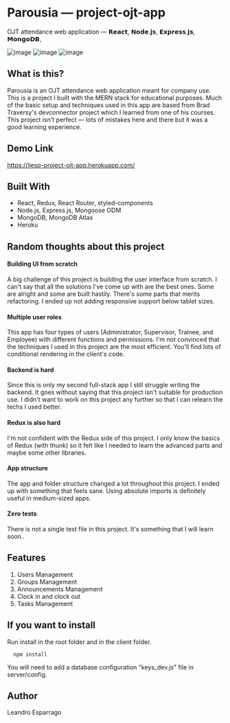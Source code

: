 # Parousia — project-ojt-app
OJT attendance web application — 𝗥𝗲𝗮𝗰𝘁, 𝗡𝗼𝗱𝗲.𝗷𝘀, 𝗘𝘅𝗽𝗿𝗲𝘀𝘀.𝗷𝘀, 𝗠𝗼𝗻𝗴𝗼𝗗𝗕,

![image](https://user-images.githubusercontent.com/36854142/55800085-735dc500-5b05-11e9-8678-53e022e4469d.png)
![image](https://user-images.githubusercontent.com/36854142/55800031-51644280-5b05-11e9-85fc-951d77d272fc.png)
![image](https://user-images.githubusercontent.com/36854142/55799917-0e09d400-5b05-11e9-8443-b925fe5f2cc3.png)

## What is this?
Parousia is an OJT attendance web application meant for company use. This is a project I built with the MERN stack for educational purposes. Much of the basic setup and techniques used in this app are based from Brad Traversy's devconnector project which I learned from one of his courses. This project isn't perfect — lots of mistakes here and there but it was a good learning experience.

## Demo Link
https://ljesp-project-ojt-app.herokuapp.com/

## Built With
* React, Redux, React Router, styled-components
* Node.js, Express.js, Mongoose ODM
* MongoDB, MongoDB Atlas
* Heroku

## Random thoughts about this project
#### Building UI from scratch
A big challenge of this project is building the user interface from scratch. I can't say that all the solutions I've come up with are the best ones. Some are alright and some are built hastily. There's some parts that merits refactoring. I ended up not adding responsive support below tablet sizes. 

#### Multiple user roles
This app has four types of users (Administrator, Supervisor, Trainee, and Employee) with different functions and permissions. I'm not convinced that the techniques I used in this project are the most efficient. You'll find lots of conditional rendering in the client's code.

#### Backend is hard
Since this is only my second full-stack app I still struggle writing the backend. It goes without saying that this project isn't suitable for production use. I didn't want to work on this project any further so that I can relearn the techs I used better.

#### Redux is also hard
I'm not confident with the Redux side of this project. I only know the basics of Redux (with thunk) so it felt like I needed to learn the advanced parts and maybe some other libraries.

#### App structure
The app and folder structure changed a lot throughout this project. I ended up with something that feels sane. Using absolute imports is definitely useful in medium-sized apps. 

#### Zero tests
There is not a single test file in this project. It's something that I will learn soon..

## Features
1. Users Management
2. Groups Management
3. Announcements Management
4. Clock in and clock out
5. Tasks Management


## If you want to install
Run install in the root folder and in the client folder.
```
  npm install
```
You will need to add a database configuration "keys_dev.js" file in server/config.


## Author
Leandro Esparrago
